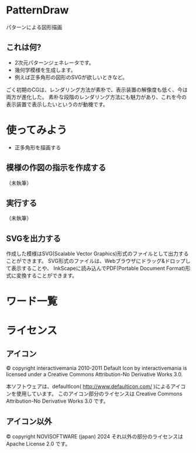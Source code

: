 # PatternDraw
パターンによる図形描画

## これは何?
- 2次元パターンジェネレータです。
- 幾何学模様を生成します。
- 例えば正多角形の図形のSVGが欲しいときなど。

ごく初期のCGは、レンダリング方法が素朴で、表示装置の解像度も低く、今は両方が進化した。
素朴な段階のレンダリング方法にも魅力があり、これを今の表示装置で表示したいというのが動機です。

# 使ってみよう

- 正多角形を描画する


## 模様の作図の指示を作成する
（未執筆）

## 実行する
（未執筆）

## SVGを出力する
作成した模様はSVG(Scalable Vector Graphics)形式のファイルとして出力することができます。
SVG形式のファイルは、Webブラウザにドラッグ&ドロップして表示することや、
InkScapeに読み込んでPDF(Portable Document Format)形式に変換することができます。

# ワード一覧
##

# ライセンス
## アイコン
© copyright interactivemania 2010-2011
Default Icon by interactivemania is licensed under a Creative Commons Attribution-No Derivative Works 3.0.

本ソフトウェアは、defaultIcon( http://www.defaulticon.com/ )によるアイコンを使用しています。
このアイコン部分のライセンスは Creative Commons Attribution-No Derivative Works 3.0 です。

## アイコン以外
© copyright NOVISOFTWARE (japan) 2024
それ以外の部分のライセンスは Apache License 2.0 です。
